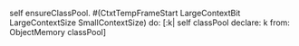 self ensureClassPool.
#(CtxtTempFrameStart LargeContextBit LargeContextSize SmallContextSize) do:
	[:k|
	self classPool declare: k from: ObjectMemory classPool]